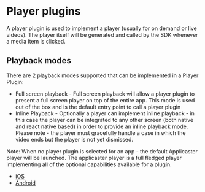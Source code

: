 # Player plugins

A player plugin is used to implement a player (usually for on demand or live videos).
The player itself will be generated and called by the SDK whenever a media item is clicked.

## Playback modes
There are 2 playback modes supported that can be implemented in a Player Plugin:
* Full screen playback - Full screen playback will allow a player plugin to present a full screen player on top of the entire app. This mode is used out of the box and is the default entry point to call a player plugin
* Inline Playback - Optionally a player can implement inline playback - in this case the player can be integrated to any other screen (both native and react native based) in order to provide an inline playback mode. Please note - the player must gracefully handle a case in which the video ends but the player is not yet dismissed.

Note: When no player plugin is selected for an app - the default Applicaster player will be launched.
The applicaster player is a full fledged player implementing all of the optional capabilities available for a plugin.

* [iOS](/ui-player/iOS.md)
* [Android](/player/Android.md)